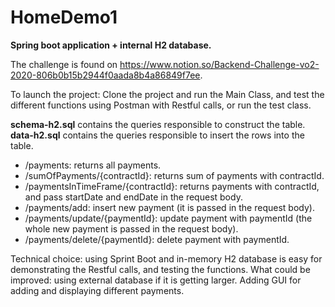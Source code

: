 # HomeDemo1

**Spring boot application + internal H2 database.**

The challenge is found on https://www.notion.so/Backend-Challenge-vo2-2020-806b0b15b2944f0aada8b4a86849f7ee.

To launch the project: 
Clone the project and run the Main Class, and test the different functions using Postman with Restful calls, or run the test class.

**schema-h2.sql** contains the queries responsible to construct the table.
**data-h2.sql** contains the queries responsible to insert the rows into the table.

* /payments: returns all payments.
* /sumOfPayments/{contractId}: returns sum of payments with contractId.
* /paymentsInTimeFrame/{contractId}: returns payments with contractId, and pass startDate and endDate in the request body.
* /payments/add: insert new payment (it is passed in the request body).
* /payments/update/{paymentId}: update payment with paymentId (the whole new payment is passed in the request body).
* /payments/delete/{paymentId}: delete  payment with paymentId.


Technical choice: using Sprint Boot and in-memory H2 database is easy for demonstrating the Restful calls, and testing the functions. What could be improved: using external database if it is getting larger. Adding GUI for adding and displaying different payments.
